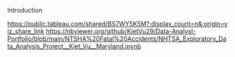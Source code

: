 
Introduction

https://public.tableau.com/shared/BS7WY5K5M?:display_count=n&:origin=viz_share_link
https://nbviewer.org/github/KietVu29/Data-Analyst-Portfolio/blob/main/NTSHA%20Fatal%20Accidents/NHTSA_Exploratory_Data_Analysis_Project__Kiet_Vu__Maryland.ipynb
